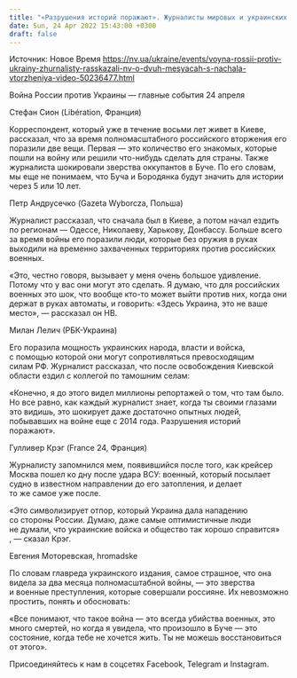 ```yaml
---
title: "«Разрушения историй поражают». Журналисты мировых и украинских СМИ рассказали НВ о двух месяцах полномасштабной войны в Украине"
date: Sun, 24 Apr 2022 15:43:00 +0300
draft: false
---
```

Источник: Новое Время https://nv.ua/ukraine/events/voyna-rossii-protiv-ukrainy-zhurnalisty-rasskazali-nv-o-dvuh-mesyacah-s-nachala-vtorzheniya-video-50236477.html


 Война России против Украины — главные события 24 апреля

Стефан Сион (Libération, Франция)

Корреспондент, который уже в течение восьми лет живет в Киеве, рассказал, что за время полномасштабного российского вторжения его поразили две вещи. Первая — это количество его знакомых, которые пошли на войну или решили что-нибудь сделать для страны. Также журналиста шокировали зверства оккупантов в Буче. По его словам, мы еще не понимаем, что Буча и Бородянка будут значить для истории через 5 или 10 лет.

Петр Андрусечко (Gazeta Wyborcza, Польша)

Журналист рассказал, что сначала был в Киеве, а потом начал ездить по регионам — Одессе, Николаеву, Харькову, Донбассу. Больше всего за время войны его поразили люди, которые без оружия в руках выходили на временно захваченных территориях против российских военных.

«Это, честно говоря, вызывает у меня очень большое удивление. Потому что у вас они могут это сделать. Я думаю, что для российских военных это шок, что вообще кто-то может выйти против них, когда они держат в руках автоматы, и говорить: «Здесь Украина, это не ваше место», — рассказал он НВ.

Милан Лелич (РБК-Украина)

Его поразила мощность украинских народа, власти и войска, с помощью которой они могут сопротивляться превосходящим силам РФ. Журналист рассказал, что после освобождения Киевской области ездил с коллегой по тамошним селам:

«Конечно, я до этого видел миллионы репортажей о том, что там было. Но все равно, как каждый журналист знает, когда ты своими глазами это видишь, это шокирует даже достаточно опытных людей, побывавших на войне еще с 2014 года. Разрушения историй поражают».

Гулливер Крэг (France 24, Франция)

Журналисту запомнился мем, появившийся после того, как  крейсер Москва пошел ко дну после удара ВСУ: военный, который посылает судно в известном направлении до его затопления, и делает то же самое уже после.

«Это символизирует отпор, который Украина дала нападению со стороны России. Думаю, даже самые оптимистичные люди не думали, что украинские войска и общество так хорошо справится» , — сказал Крэг.

Евгения Моторевская, hromadske

По словам главреда украинского издания, самое страшное, что она видела за два месяца полномасштабной войны, — это зверства и военные преступления, которые совершали россияне. Их невозможно простить, понять и обосновать:

«Все понимают, что такое война — это всегда убийства военных, это много смертей, но когда я увидела, что произошло в Буче — это состояние, когда тебе не хочется жить. Ты не можешь восстановиться от этого».

Присоединяйтесь к нам в соцсетях Facebook, Telegram и Instagram.
